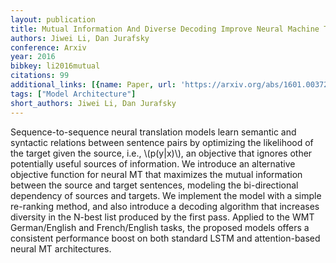 ```yaml
---
layout: publication
title: Mutual Information And Diverse Decoding Improve Neural Machine Translation
authors: Jiwei Li, Dan Jurafsky
conference: Arxiv
year: 2016
bibkey: li2016mutual
citations: 99
additional_links: [{name: Paper, url: 'https://arxiv.org/abs/1601.00372'}]
tags: ["Model Architecture"]
short_authors: Jiwei Li, Dan Jurafsky
---
```

Sequence-to-sequence neural translation models learn semantic and syntactic
relations between sentence pairs by optimizing the likelihood of the target
given the source, i.e., \\(p(y|x)\\), an objective that ignores other potentially
useful sources of information. We introduce an alternative objective function
for neural MT that maximizes the mutual information between the source and
target sentences, modeling the bi-directional dependency of sources and
targets. We implement the model with a simple re-ranking method, and also
introduce a decoding algorithm that increases diversity in the N-best list
produced by the first pass. Applied to the WMT German/English and
French/English tasks, the proposed models offers a consistent performance boost
on both standard LSTM and attention-based neural MT architectures.